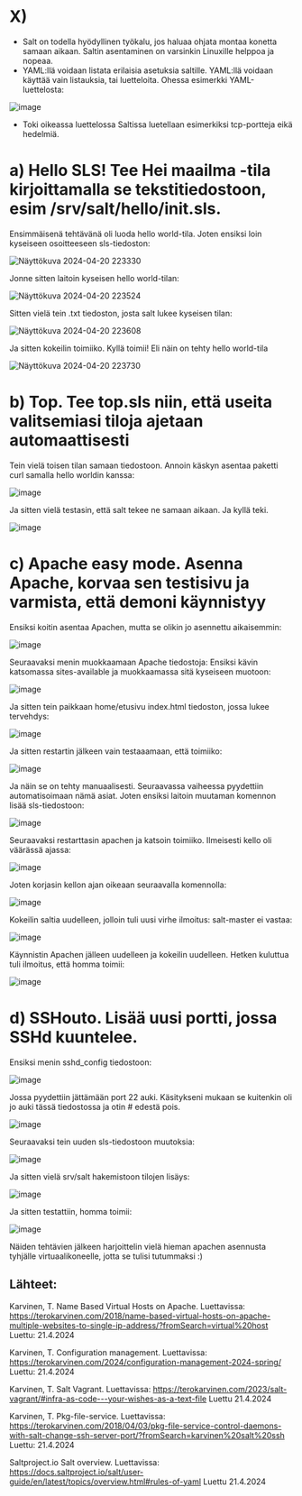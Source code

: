 # X)

- Salt on todella hyödyllinen työkalu, jos haluaa ohjata montaa konetta samaan aikaan. Saltin asentaminen on varsinkin Linuxille helppoa ja nopeaa.
- YAML:llä voidaan listata erilaisia asetuksia saltille. YAML:llä voidaan käyttää vain listauksia, tai luetteloita. Ohessa esimerkki YAML-luettelosta:

![image](https://github.com/LeeviHuttunen/Palvelintenhallinta/assets/165004822/bcb06011-596a-41f2-a84f-1a8738bbbac8)

- Toki oikeassa luettelossa Saltissa luetellaan esimerkiksi tcp-portteja eikä hedelmiä.


# a) Hello SLS! Tee Hei maailma -tila kirjoittamalla se tekstitiedostoon, esim /srv/salt/hello/init.sls.

Ensimmäisenä tehtävänä oli luoda hello world-tila. Joten ensiksi loin kyseiseen osoitteeseen sls-tiedoston:

![Näyttökuva 2024-04-20 223330](https://github.com/LeeviHuttunen/Palvelintenhallinta/assets/165004822/591fa939-c67f-4013-b56e-e2ba5ae92042)

Jonne sitten laitoin kyseisen hello world-tilan:

![Näyttökuva 2024-04-20 223524](https://github.com/LeeviHuttunen/Palvelintenhallinta/assets/165004822/83de97b1-99d9-4450-847b-396806384c1a)

Sitten vielä tein .txt tiedoston, josta salt lukee kyseisen tilan:

![Näyttökuva 2024-04-20 223608](https://github.com/LeeviHuttunen/Palvelintenhallinta/assets/165004822/e6dd961c-7d83-4c89-bf72-4ee01aa98f31)

Ja sitten kokeilin toimiiko. Kyllä toimii! Eli näin on tehty hello world-tila

![Näyttökuva 2024-04-20 223730](https://github.com/LeeviHuttunen/Palvelintenhallinta/assets/165004822/60a4cb1d-81a3-4e7b-a458-d5e407d0b016)



# b) Top. Tee top.sls niin, että useita valitsemiasi tiloja ajetaan automaattisesti

Tein vielä toisen tilan samaan tiedostoon. Annoin käskyn asentaa paketti curl samalla hello worldin kanssa:

![image](https://github.com/LeeviHuttunen/Palvelintenhallinta/assets/165004822/5f54d8d4-46e1-4515-a063-0b3407e677aa)

Ja sitten vielä testasin, että salt tekee ne samaan aikaan. Ja kyllä teki.

![image](https://github.com/LeeviHuttunen/Palvelintenhallinta/assets/165004822/c45a90b4-5b97-4dd3-98b5-2c109976ddb5)


# c) Apache easy mode. Asenna Apache, korvaa sen testisivu ja varmista, että demoni käynnistyy

Ensiksi koitin asentaa Apachen, mutta se olikin jo asennettu aikaisemmin:

![image](https://github.com/LeeviHuttunen/Palvelintenhallinta/assets/165004822/242d4bae-0b1f-4d81-83e9-85e5cf922fb9)

Seuraavaksi menin muokkaamaan Apache tiedostoja: Ensiksi kävin katsomassa sites-available ja muokkaamassa sitä kyseiseen muotoon:

![image](https://github.com/LeeviHuttunen/Palvelintenhallinta/assets/165004822/0f775261-7b9e-4653-8f1d-e980daf71c77)

Ja sitten tein paikkaan home/etusivu index.html tiedoston, jossa lukee tervehdys:

![image](https://github.com/LeeviHuttunen/Palvelintenhallinta/assets/165004822/48dd7f28-fc34-4dda-9558-ff280dc2869f)

Ja sitten restartin jälkeen vain testaaamaan, että toimiiko:

![image](https://github.com/LeeviHuttunen/Palvelintenhallinta/assets/165004822/b3f8f9c0-8941-4295-bfd6-350684a90295)

Ja näin se on tehty manuaalisesti. Seuraavassa vaiheessa pyydettiin automatisoimaan nämä asiat. Joten ensiksi laitoin muutaman komennon lisää sls-tiedostoon:

![image](https://github.com/LeeviHuttunen/Palvelintenhallinta/assets/165004822/c179e7ae-5586-46a8-84d5-af4d17d2280d)

Seuraavaksi restarttasin apachen ja katsoin toimiiko. Ilmeisesti kello oli väärässä ajassa:

![image](https://github.com/LeeviHuttunen/Palvelintenhallinta/assets/165004822/65e4e348-9602-49e0-a621-286cab799a2f)

Joten korjasin kellon ajan oikeaan seuraavalla komennolla:

![image](https://github.com/LeeviHuttunen/Palvelintenhallinta/assets/165004822/a0d2b2de-1bad-4d50-a040-9e6fe28441d6)

Kokeilin saltia uudelleen, jolloin tuli uusi virhe ilmoitus: salt-master ei vastaa:

![image](https://github.com/LeeviHuttunen/Palvelintenhallinta/assets/165004822/7dee3b03-5904-4228-bc59-4f5fd8427907)

Käynnistin Apachen jälleen uudelleen ja kokeilin uudelleen. Hetken kuluttua tuli ilmoitus, että homma toimii:

![image](https://github.com/LeeviHuttunen/Palvelintenhallinta/assets/165004822/e94aac22-9517-4fd0-9c33-0bb0f24ed477)


# d) SSHouto. Lisää uusi portti, jossa SSHd kuuntelee.

Ensiksi menin sshd_config tiedostoon:

![image](https://github.com/LeeviHuttunen/Palvelintenhallinta/assets/165004822/cd358b14-e231-40d2-91cc-67090c3be2a7)

Jossa pyydettiin jättämään port 22 auki. Käsitykseni mukaan se kuitenkin oli jo auki tässä tiedostossa ja otin # edestä pois.

![image](https://github.com/LeeviHuttunen/Palvelintenhallinta/assets/165004822/0c61bcc0-f5f2-4469-ad2b-5db58921ade2)

Seuraavaksi tein uuden sls-tiedostoon muutoksia:

![image](https://github.com/LeeviHuttunen/Palvelintenhallinta/assets/165004822/426e0f9e-d622-45e8-acfd-2b0fdb560f76)

Ja sitten vielä srv/salt hakemistoon tilojen lisäys:

![image](https://github.com/LeeviHuttunen/Palvelintenhallinta/assets/165004822/69cfc31b-e475-466d-a7ea-7b2fc5c6e4ad)

Ja sitten testattiin, homma toimii:

![image](https://github.com/LeeviHuttunen/Palvelintenhallinta/assets/165004822/6ea8ffa7-57ab-446c-bd6d-7c4fb51e6c7f)

Näiden tehtävien jälkeen harjoittelin vielä hieman apachen asennusta tyhjälle virtuaalikoneelle, jotta se tulisi 
tutummaksi :)


## Lähteet:

Karvinen, T. Name Based Virtual Hosts on Apache. Luettavissa: https://terokarvinen.com/2018/name-based-virtual-hosts-on-apache-multiple-websites-to-single-ip-address/?fromSearch=virtual%20host Luettu: 21.4.2024

Karvinen, T. Configuration management. Luettavissa: https://terokarvinen.com/2024/configuration-management-2024-spring/ Luettu: 21.4.2024

Karvinen, T. Salt Vagrant. Luettavissa: https://terokarvinen.com/2023/salt-vagrant/#infra-as-code---your-wishes-as-a-text-file Luettu 21.4.2024

Karvinen, T. Pkg-file-service. Luettavissa: https://terokarvinen.com/2018/04/03/pkg-file-service-control-daemons-with-salt-change-ssh-server-port/?fromSearch=karvinen%20salt%20ssh Luettu: 21.4.2024

Saltproject.io Salt overview. Luettavissa: https://docs.saltproject.io/salt/user-guide/en/latest/topics/overview.html#rules-of-yaml Luettu 21.4.2024
